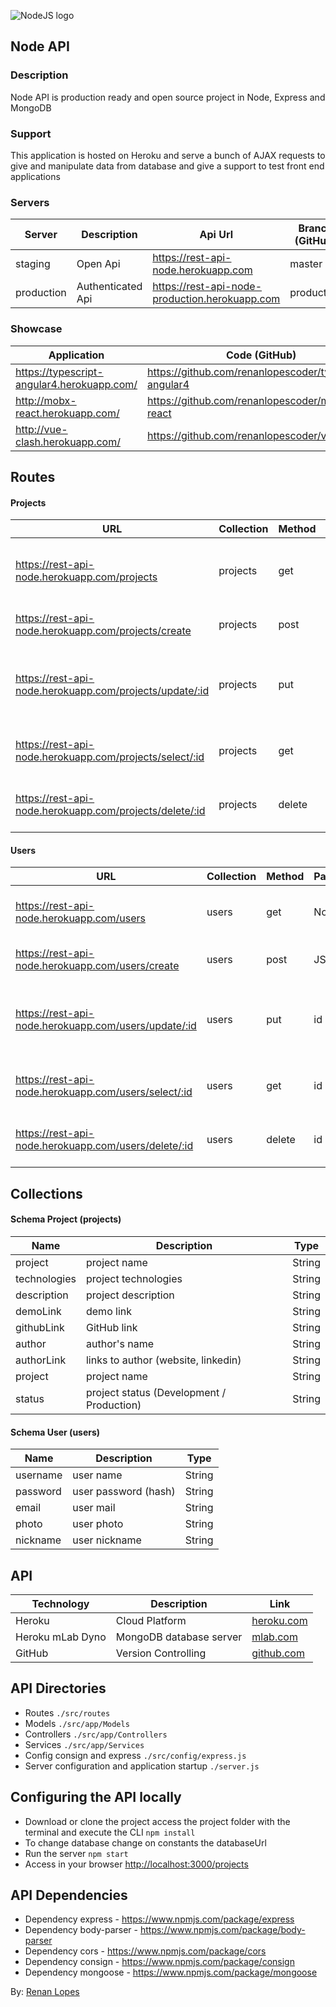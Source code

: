 ﻿![NodeJS logo](logo.png)

## Node API

### Description

Node API is production ready and open source project in Node, Express and MongoDB

### Support

This application is hosted on Heroku and serve a bunch of AJAX requests to give and manipulate data from database and give a support to test front end applications

### Servers

| Server     | Description       | Api Url                                        | Branch (GitHub) |
| ---------- | ----------------- | ---------------------------------------------- | --------------- |
| staging    | Open Api          | https://rest-api-node.herokuapp.com            | master          |
| production | Authenticated Api | https://rest-api-node-production.herokuapp.com | production      |

### Showcase

| Application                                | Code (GitHub)                                          | Server  |
| ------------------------------------------ | ------------------------------------------------------ | ------- |
| https://typescript-angular4.herokuapp.com/ | https://github.com/renanlopescoder/typescript-angular4 | staging |
| http://mobx-react.herokuapp.com/           | https://github.com/renanlopescoder/mobx-react          | staging |
| http://vue-clash.herokuapp.com/            | https://github.com/renanlopescoder/vue                 | staging |

## Routes

#### Projects

| URL                                                     | Collection | Method | Parameters | Response                                | Action                                      |
| ------------------------------------------------------- | ---------- | ------ | ---------- | --------------------------------------- | ------------------------------------------- |
| https://rest-api-node.herokuapp.com/projects            | projects   | get    | Nothing    | JSON with Array                         | Get a list of projects in the database      |
| https://rest-api-node.herokuapp.com/projects/create     | projects   | post   | JSON       | JSON                                    | Add JSON into the database                  |
| https://rest-api-node.herokuapp.com/projects/update/:id | projects   | put    | id, JSON   | Update the document with sent JSON data |
| https://rest-api-node.herokuapp.com/projects/select/:id | projects   | get    | id         | JSON                                    | Return the document, related to the sent id |
| https://rest-api-node.herokuapp.com/projects/delete/:id | projects   | delete | id         | status 200                              | Delete the document, related to the sent id |

#### Users

| URL                                                  | Collection | Method | Parameters | Response        | Action                                      |
| ---------------------------------------------------- | ---------- | ------ | ---------- | --------------- | ------------------------------------------- |
| https://rest-api-node.herokuapp.com/users            | users      | get    | Nothing    | JSON with Array | Get a list of users in the database         |
| https://rest-api-node.herokuapp.com/users/create     | users      | post   | JSON       | JSON            | Add JSON into the database                  |
| https://rest-api-node.herokuapp.com/users/update/:id | users      | put    | id         | JSON            | Update the document with sent JSON data     |
| https://rest-api-node.herokuapp.com/users/select/:id | users      | get    | id         | JSON            | Return the document, related to the sent id |
| https://rest-api-node.herokuapp.com/users/delete/:id | users      | delete | id         | status 200      | Delete the document, related to the sent id |

## Collections

#### Schema Project (projects)

| Name         | Description                               | Type   |
| ------------ | ----------------------------------------- | ------ |
| project      | project name                              | String |
| technologies | project technologies                      | String |
| description  | project description                       | String |
| demoLink     | demo link                                 | String |
| githubLink   | GitHub link                               | String |
| author       | author's name                             | String |
| authorLink   | links to author (website, linkedin)       | String |
| project      | project name                              | String |
| status       | project status (Development / Production) | String |

#### Schema User (users)

| Name     | Description          | Type   |
| -------- | -------------------- | ------ |
| username | user name            | String |
| password | user password (hash) | String |
| email    | user mail            | String |
| photo    | user photo           | String |
| nickname | user nickname        | String |

## API

| Technology       | Description             | Link         |
| ---------------- | ----------------------- | ------------ |
| Heroku           | Cloud Platform          | [heroku.com] |
| Heroku mLab Dyno | MongoDB database server | [mlab.com]   |
| GitHub           | Version Controlling     | [github.com] |

## API Directories

- Routes `./src/routes`
- Models `./src/app/Models`
- Controllers `./src/app/Controllers`
- Services `./src/app/Services`
- Config consign and express `./src/config/express.js`
- Server configuration and application startup `./server.js`

## Configuring the API locally

- Download or clone the project access the project folder with the terminal and execute the CLI <code>npm install</code>
- To change database change on constants the databaseUrl
- Run the server <code>npm start</code>
- Access in your browser <a href="http://localhost:3000/projects">http://localhost:3000/projects</a>

## API Dependencies

- Dependency express - <a href="https://www.npmjs.com/package/express">https://www.npmjs.com/package/express</a>
- Dependency body-parser - <a href="https://www.npmjs.com/package/body-parser">https://www.npmjs.com/package/body-parser</a>
- Dependency cors - <a href="https://www.npmjs.com/package/cors">https://www.npmjs.com/package/cors</a>
- Dependency consign - <a href="https://www.npmjs.com/package/consign">https://www.npmjs.com/package/consign</a>
- Dependency mongoose - <a href="https://www.npmjs.com/package/mongoose">https://www.npmjs.com/package/mongoose</a>

By: <a href="http://renanlopes.com">Renan Lopes</a>

[heroku.com]: https://www.heroku.com
[mlab.com]: https://mlab.com
[github.com]: https://www.github.com
